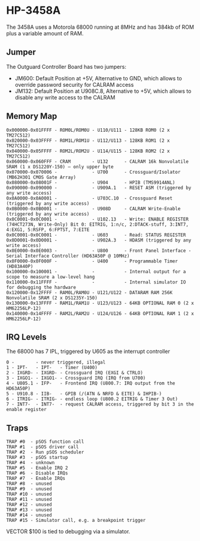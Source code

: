 # HP-3458A

The 3458A uses a Motorola 68000 running at 8MHz and has 384kb of ROM plus a variable amount of RAM.

## Jumper

The Outguard Controller Board has two jumpers:

- JM600: Default Position at +5V, Alternative to GND, which allows to override password security for CALRAM access
- JM132: Default Position at U908C.8, Alternative to +5V, which allows to disable any write access to the CALRAM

## Memory Map

	0x000000-0x01FFFF - ROM0L/ROM0U - U110/U111 - 128KB ROM0 (2 x TM27C512)
	0x020000-0x03FFFF - ROM1L/ROM1U - U112/U113 - 128KB ROM1 (2 x TM27C512)
	0x040000-0x05FFFF - ROM2L/ROM2U - U114/U115 - 128KB ROM2 (2 x TM27C512)
	0x060000-0x060FFF - CRAM        - U132      - CALRAM 16k Nonvolatile SRAM (1 x DS1220Y-150) – only upper byte
	0x070000-0x070006 -             - U700      - Crossguard/Isolator (MB62H301 CMOS Gate Array)
	0x080000-0x08001F -             - U904      - HPIB (TMS9914ANL)
	0x090000-0x090000 -             - U909A.1   - RESET ASM (triggered by any write access)
	0x0A0000-0x0A0001 -             - U703C.10  - Crossguard Reset (triggered by any write access)
	0x0B0000-0x0B0001 -             - U908D     - CALRAM Write-Enable (triggered by any write access)
	0x0C0001-0x0C0001 -             - U102.13   - Write: ENABLE REGISTER (74HCT273N, Write-Only) Bit 0: EITRIG, 1:n/c, 2:DTACK-stuff, 3:INT7, 4:EXG1, 5:RSFP, 6:FPTST, 7:EITE
	0x0C0001-0x0C0001 -             - U603      - Read: STATUS REGISTER
	0x0D0001-0x0D0001 -             - U902A.3   - HDASM (triggered by any write access)
	0x0E0000-0x0E0003 -             - U800      - Front Panel Interface - Serial Interface Controller (HD63A50P @ 10MHz)
	0x0F0000-0x0F000F -             - U400      - Programmable Timer (HD83A40P)
	0x100000-0x100001 -             -           - Internal output for a scope to measure a low-level hang
	0x110000-0x11FFFF -             -           - Internal simulator IO for debugging the hardware
	0x120000-0x12FFFF - RAM0L/RAM0U - U121/U122 - DATARAM RAM 256K Nonvolatile SRAM (2 x DS1235Y-150)
	0x130000-0x13FFFF - RAM1L/RAM1U - U123/U123 - 64KB OPTIONAL RAM 0 (2 x HM62256LP-12)
	0x140000-0x14FFFF - RAM2L/RAM2U - U124/U126 - 64KB OPTIONAL RAM 1 (2 x HM62256LP-12)

## IRQ Levels

The 68000 has 7 IPL, triggered by U605 as the interrupt controller

    0 -        - never triggered, illegal
	1 - IPT-   - IPT-   - Timer (U400)
	2 - IXGRD- - IXGRD- - Crossguard IRQ (EXGI & CTRLO)
	3 - IXGO1- - IXGO1- - Crossguard IRQ (IRQ from U700)
	4 - U805.1 - IFP-   - Frontend IRQ (U800.7: IRQ output from the HD63A50P)
	5 - U910.8 - IIB-   - GPIB (/(ATN & NRFD & EITE) & IHPIB-)
	6 - ITRIG- - ITRIG- - endless loop (U800.2 EITRIG & Timer 3 Out)
	7 - INT7-  - INT7-  - request CALRAM access, triggered by bit 3 in the enable register

## Traps

	TRAP #0  - pSOS function call
	TRAP #1  - pSOS driver call
	TRAP #2  - Run pSOS scheduler
	TRAP #3  - pSOS startup
	TRAP #4  - unknown
	TRAP #5  - Enable IRQ 2
	TRAP #6  - Disable IRQs
	TRAP #7  - Enable IRQs
	TRAP #8  - unused
	TRAP #9  - unused
	TRAP #10 - unused
	TRAP #11 - unused
	TRAP #12 - unused
	TRAP #13 - unused
	TRAP #14 - unused
	TRAP #15 - Simulator call, e.g. a breakpoint trigger

VECTOR $100 is tied to debugging via a simulator.
